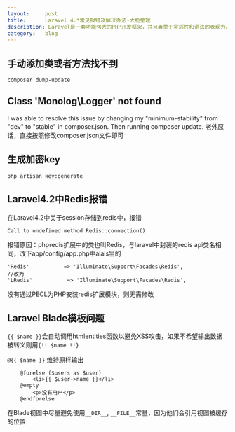 ```yaml
---
layout:		post
title:		Laravel 4.*常见报错及解决办法-大脸整理
description: Laravel是一套功能强大的PHP开发框架，并且着重于灵活性和语法的表现力。Laravel的灵活性能让你随心所欲的更新、重构你用应用；Laravel富于表现力的语法能让你或你的团队的代码简洁、容易阅读。
category:	blog
---
```


## 手动添加类或者方法找不到

	composer dump-update

## Class 'Monolog\Logger' not found

I was able to resolve this issue by changing my "minimum-stability" from "dev" to "stable" in composer.json. Then running composer update.
老外原话，直接按照修改composer.json文件即可

## 生成加密key

	php artisan key:generate

## Laravel4.2中Redis报错

在Laravel4.2中关于session存储到redis中，报错

	Call to undefined method Redis::connection()

报错原因：phpredis扩展中的类也叫Redis，与laravel中封装的redis api类名相同，改下app/config/app.php中alais里的

	'Redis'           => 'Illuminate\Support\Facades\Redis',
	//改为
	'LRedis'           => 'Illuminate\Support\Facades\Redis',

没有通过PECL为PHP安装redis扩展模块，则无需修改

## Laravel Blade模板问题

`{{ $name }}`会自动调用htmlentities函数以避免XSS攻击，如果不希望输出数据被转义则用`{!! $name !!}`

`@{{ $name }}` 维持原样输出

```
    @forelse ($users as $user)
        <li>{{ $user->name }}</li>
    @empty
        <p>没有用户</p>
    @endforelse
```

在Blade视图中尽量避免使用`__DIR__`, `__FILE__`常量，因为他们会引用视图被缓存的位置



